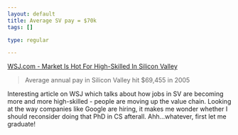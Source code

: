 ```yaml
--- 
layout: default
title: Average SV pay = $70k
tags: []

type: regular

---
```

<div> <p> <a href="http://online.wsj.com/public/article/SB114109073448184889-CyWkFqDi0lZBMObCUIOK6QUzwu4_20070228.html?mod=blogs">WSJ.com - Market Is Hot For High-Skilled In Silicon Valley</a>  </p> <blockquote cite="http://online.wsj.com/public/article/SB114109073448184889-CyWkFqDi0lZBMObCUIOK6QUzwu4_20070228.html?mod=blogs">Average annual pay in Silicon Valley hit $69,455 in 2005</blockquote>  <p> Interesting article on WSJ which talks about how jobs in SV are becoming more and more high-skilled - people are moving up the value chain. Looking at the way companies like Google are hiring, it makes me wonder whether I should reconsider doing that PhD in CS afterall. Ahh...whatever, first let me graduate!
    </p>  <p>    </p>  </div>
